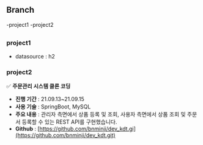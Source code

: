 ## Branch
-project1
-project2
## 
### **project1**

- datasource : h2

### **project2**

✅ **주문관리 시스템 클론 코딩**

- **진행 기간** : 21.09.13~21.09.15
- **사용 기술** : SpringBoot, MySQL
- **주요 내용** : 관리자 측면에서 상품 등록 및 조회, 사용자 측면에서 상품 조회 및 주문서 등록할 수 있는 REST API를 구현했습니다.
- **Github** : [https://github.com/bnminji/dev_kdt.gi](https://github.com/bnminji/dev_kdt.git)
